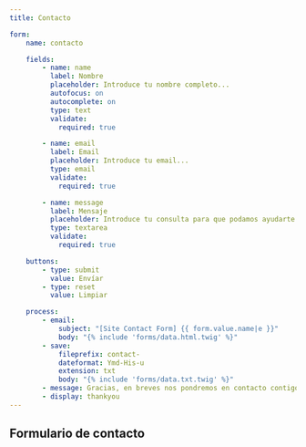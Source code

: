 ```yaml
---
title: Contacto

form:
    name: contacto

    fields:
        - name: name
          label: Nombre
          placeholder: Introduce tu nombre completo...
          autofocus: on
          autocomplete: on
          type: text
          validate:
            required: true

        - name: email
          label: Email
          placeholder: Introduce tu email...
          type: email
          validate:
            required: true

        - name: message
          label: Mensaje
          placeholder: Introduce tu consulta para que podamos ayudarte..
          type: textarea
          validate:
            required: true

    buttons:
        - type: submit
          value: Envíar
        - type: reset
          value: Limpiar

    process:
        - email:
            subject: "[Site Contact Form] {{ form.value.name|e }}"
            body: "{% include 'forms/data.html.twig' %}"
        - save:
            fileprefix: contact-
            dateformat: Ymd-His-u
            extension: txt
            body: "{% include 'forms/data.txt.twig' %}"
        - message: Gracias, en breves nos pondremos en contacto contigo. :)
        - display: thankyou
---
```


## Formulario de contacto